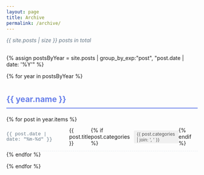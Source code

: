 ```yaml
---
layout: page
title: Archive
permalink: /archive/
---
```


<div class="archive">
  <p class="archive-intro">{{ site.posts | size }} posts in total</p>

  {% assign postsByYear = site.posts | group_by_exp:"post", "post.date | date: '%Y'" %}

  {% for year in postsByYear %}
    <h2 class="year-header">{{ year.name }}</h2>
    <ul class="archive-list">
      {% for post in year.items %}
        <li class="archive-item">
          <span class="archive-date">{{ post.date | date: "%m-%d" }}</span>
          <a href="{{ post.url | relative_url }}">{{ post.title }}</a>
          {% if post.categories %}
            <span class="archive-category">{{ post.categories | join: ', ' }}</span>
          {% endif %}
        </li>
      {% endfor %}
    </ul>
  {% endfor %}
</div>

<style>
  .archive-intro {
    color: #657786;
    margin-bottom: 30px;
    font-style: italic;
  }

  .year-header {
    color: #667eea;
    border-bottom: 2px solid #667eea;
    padding-bottom: 10px;
    margin-top: 40px;
    margin-bottom: 20px;
  }

  .archive-list {
    list-style: none;
    padding: 0;
  }

  .archive-item {
    padding: 12px 0;
    border-bottom: 1px dashed #e1e8ed;
    display: flex;
    align-items: center;
  }

  .archive-date {
    color: #657786;
    font-family: 'Monaco', 'Courier New', monospace;
    font-size: 0.9em;
    margin-right: 20px;
    min-width: 50px;
  }

  .archive-item a {
    color: #1a1a1a;
    text-decoration: none;
    flex: 1;
  }

  .archive-item a:hover {
    color: #667eea;
  }

  .archive-category {
    background: #f0f0f0;
    color: #555;
    padding: 2px 8px;
    border-radius: 3px;
    font-size: 0.85em;
    margin-left: 10px;
  }
</style>
